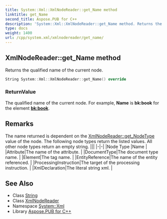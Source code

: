 ```yaml
---
title: System::Xml::XmlNodeReader::get_Name method
linktitle: get_Name
second_title: Aspose.PUB for C++
description: 'System::Xml::XmlNodeReader::get_Name method. Returns the qualified name of the current node in C++.'
type: docs
weight: 1400
url: /cpp/system.xml/xmlnodereader/get_name/
---
```

## XmlNodeReader::get_Name method


Returns the qualified name of the current node.

```cpp
String System::Xml::XmlNodeReader::get_Name() override
```


### ReturnValue

The qualified name of the current node. For example, **Name** is **bk:book** for the element **<bk:book>**.
## Remarks



The name returned is dependent on the [XmlNodeReader::get_NodeType](../get_nodetype/) value of the node. The following node types return the listed values. All other node types return an empty string. |||
|-|-|
|Node Type |Name |
|Attribute|The name of the attribute. |
|DocumentType|The document type name. |
|Element|The tag name. |
|EntityReference|The name of the entity referenced. |
|ProcessingInstruction|The target of the processing instruction. |
|XmlDeclaration|The literal string xml. |

## See Also

* Class [String](../../../system/string/)
* Class [XmlNodeReader](../)
* Namespace [System::Xml](../../)
* Library [Aspose.PUB for C++](../../../)
